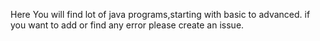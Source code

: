 Here You will find lot of java programs,starting with basic to advanced.
if you want to add or find any error please create an issue.
